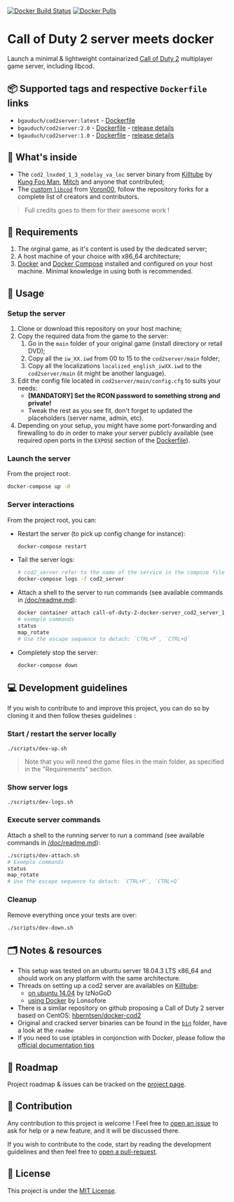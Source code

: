 [![Docker Build Status](https://img.shields.io/docker/cloud/build/bgauduch/cod2server.svg)](https://hub.docker.com/r/bgauduch/cod2server/builds/)
[![Docker Pulls](https://img.shields.io/docker/pulls/bgauduch/cod2server.svg)](https://hub.docker.com/r/bgauduch/cod2server/)

# Call of Duty 2 server meets docker
Launch a minimal & lightweight containarized [Call of Duty 2](https://en.wikipedia.org/wiki/Call_of_Duty_2) multiplayer game server, including libcod.

## 📦 Supported tags and respective `Dockerfile` links
* `bgauduch/cod2server:latest` - [Dockerfile](https://github.com/bgauduch/call-of-duty-2-docker-server/blob/master/Dockerfile)
* `bgauduch/cod2server:2.0` - [Dockerfile](https://github.com/bgauduch/call-of-duty-2-docker-server/blob/2.0/Dockerfile) - [release details](https://github.com/bgauduch/call-of-duty-2-docker-server/releases/tag/2.0)
* `bgauduch/cod2server:1.0` - [Dockerfile](https://github.com/bgauduch/call-of-duty-2-docker-server/blob/v1.0/Dockerfile) - [release details](https://github.com/bgauduch/call-of-duty-2-docker-server/releases/tag/v1.0) 

## 🔧 What's inside
* The `cod2_lnxded_1_3_nodelay_va_loc` server binary from [Killtube](https://killtube.org/showthread.php?1719-Latest-cod2-linux-binaries-(1-0-1-2-1-3)) by [Kung Foo Man](https://github.com/kungfooman), [Mitch](https://github.com/M-itch) and anyone that contributed;
* The [custom `libcod`](https://github.com/voron00/libcod) from [Voron00](https://github.com/voron00), follow the repository forks for a complete list of creators and contributors.

> Full credits goes to them for their awesome work !

## 📝 Requirements
1. The orginal game, as it's content is used by the dedicated server;
1. A host machine of your choice with x86_64 architecture;
1. [Docker](https://docs.docker.com/install/linux/docker-ce/debian/) and [Docker Compose](https://docs.docker.com/compose/install/) installed and configured on your host machine.
Minimal knowledge in using both is recommended.

## 🚀 Usage

### Setup the server
1. Clone or download this repository on your host machine;
1. Copy the required data from the game to the server:
    1. Go in the `main` folder of your original game (install directory or retail DVD);
    1. Copy all the `iw_XX.iwd` from 00 to 15 to the `cod2server/main` folder;
    1. Copy all the localizations `localized_english_iwXX.iwd` to the `cod2server/main` (it might be another language).
1. Edit the config file located in `cod2server/main/config.cfg` to suits your needs:
   * **[MANDATORY] Set the RCON password to something strong and private!**
   * Tweak the rest as you see fit, don't forget to updated the placeholders (server name, admin, etc).
1. Depending on your setup, you might have some port-forwarding and firewalling to do in order to make your server publicly available (see required open ports in the `EXPOSE` section of the [Dockerfile](https://github.com/bgauduch/call-of-duty-2-docker-server/blob/master/Dockerfile)).

### Launch the server
From the project root:
  ``` bash
  docker-compose up -d
  ```

### Server interactions
From the project root, you can:

* Restart the server (to pick up config change for instance):
  ```sh
  docker-compose restart
  ```
* Tail the server logs:
  ```sh
  # cod2_server refer to the name of the service in the compose file
  docker-compose logs -f cod2_server
  ```
* Attach a shell to the server to run commands (see available commands in [/doc/readme.md](doc/readme.md)):
  ```sh
  docker container attach call-of-duty-2-docker-server_cod2_server_1
  # exemple commands
  status
  map_rotate
  # Use the escape sequence to detach: `CTRL+P`, `CTRL+Q`
  ```
  >
* Completely stop the server:
  ```sh
  docker-compose down
  ```

## 💻 Development guidelines
If you wish to contribute to and improve this project, you can do so by cloning it and then follow theses guidelines :

### Start / restart the server locally
```sh
./scripts/dev-up.sh
```
> Note that you will need the game files in the main folder, as specified in the "Requirements" section.

### Show server logs
```sh
./scripts/dev-logs.sh
```

### Execute server commands
Attach a shell to the running server to run a command (see available commands in [/doc/readme.md](doc/readme.md)):
```sh
./scripts/dev-attach.sh
# Exemple commands
status
map_rotate
# Use the escape sequence to detach: `CTRL+P`, `CTRL+Q`
```

### Cleanup
Remove everything once your tests are over:
```sh
./scripts/dev-down.sh
```

## 🗂️ Notes & resources

* This setup was tested on an ubuntu server 18.04.3 LTS x86_64 and should work on any platform with the same architecture.
* Threads on setting up a cod2 server are availables on [Killtube](https://killtube.org/forum.php):
  * [on ubuntu 14.04](https://killtube.org/showthread.php?2454-Work-in-progress-Setup-CoD2-on-your-ubuntu-14-04-server) by IzNoGoD
  * [using Docker](https://killtube.org/showthread.php?3167-CoD2-Setup-CoD2-with-Docker) by Lonsofore
* There is a similar repository on github proposing a Call of Duty 2 server based on CentOS: [hberntsen/docker-cod2](https://github.com/hberntsen/docker-cod2)
* Original and cracked server binaries can be found in the [`bin`](https://github.com/bgauduch/call-of-duty-2-docker-server/tree/master/bin) folder, have a look at the `readme`
* If you need to use iptables in conjonction with Docker, please follow the [official documentation tips](https://docs.docker.com/network/iptables/)

## 🚧 Roadmap
Project roadmap & issues can be tracked on the [project page](https://github.com/bgauduch/call-of-duty-2-docker-server/projects/2).

## 🙏 Contribution
Any contribution to this project is welcome ! Feel free to [open an issue](https://github.com/bgauduch/call-of-duty-2-docker-server/issues/new) to ask for help or a new feature, and it will be discussed there.

If you wish to contribute to the code, start by reading the development guidelines and then feel free to [open a pull-request](https://github.com/bgauduch/call-of-duty-2-docker-server/pulls).

## 📖 License
This project is under the [MIT License](https://choosealicense.com/licenses/mit/).
